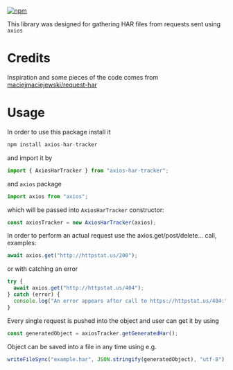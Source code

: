 <a href="https://www.npmjs.com/package/axios-har-tracker">![npm](https://img.shields.io/npm/v/axios-har-tracker?color=9cf&style=plastic)</a>

This library was designed for gathering HAR files from requests sent using `axios`

# Credits

Inspiration and some pieces of the code comes from [maciejmaciejewski/request-har](https://github.com/maciejmaciejewski/request-har)

# Usage

In order to use this package install it

```js
npm install axios-har-tracker
```

and import it by

```js
import { AxiosHarTracker } from "axios-har-tracker";
```

and `axios` package

```js
import axios from "axios";
```

which will be passed into `AxiosHarTracker` constructor:

```js
const axiosTracker = new AxiosHarTracker(axios);
```

In order to perform an actual request use the axios.get/post/delete... call, examples:

```js
await axios.get("http://httpstat.us/200");
```

or with catching an error

```js
try {
  await axios.get("http://httpstat.us/404");
} catch (error) {
  console.log("An error appears after call to https://httpstat.us/404:", error);
}
```

Every single request is pushed into the object and user can get it by using

```js
const generatedObject = axiosTracker.getGeneratedHar();
```

Object can be saved into a file in any time using e.g.

```js
writeFileSync("example.har", JSON.stringify(generatedObject), "utf-8");
```
